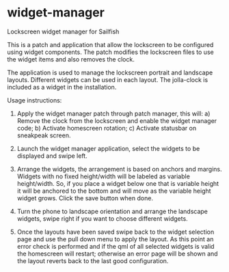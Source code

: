 # widget-manager
Lockscreen widget manager for Sailfish

This is a patch and application that allow the lockscreen to be configured using widget components. The patch modifies the lockscreen files to use the widget items and also removes the clock.

The application is used to manage the lockscreen portrait and landscape layouts. Different widgets can be used in each layout. The jolla-clock is included as a widget in the installation.

Usage instructions:
1) Apply the widget manager patch through patch manager, this will:
   a) Remove the clock from the lockscreen and enable the widget manager code;
   b) Activate homescreen rotation;
   c) Activate statusbar on sneakpeak screen.

2) Launch the widget manager application, select the widgets to be displayed and swipe left.

3) Arrange the widgets, the arrangement is based on anchors and margins. Widgets with no fixed height/width will be labeled as variable height/width. So, if you place a widget below one that is variable height it will be anchored to the bottom and will move as the variable height widget grows. Click the save button when done.

4) Turn the phone to landscape orientation and arrange the landscape widgets, swipe right if you want to choose different widgets.

5) Once the layouts have been saved swipe back to the widget selection page and use the pull down menu to apply the layout. As this point an error check is performed and if the qml of all selected widgets is valid the homescreen will restart; otherwise an error page will be shown and the layout reverts back to the last good configuration.